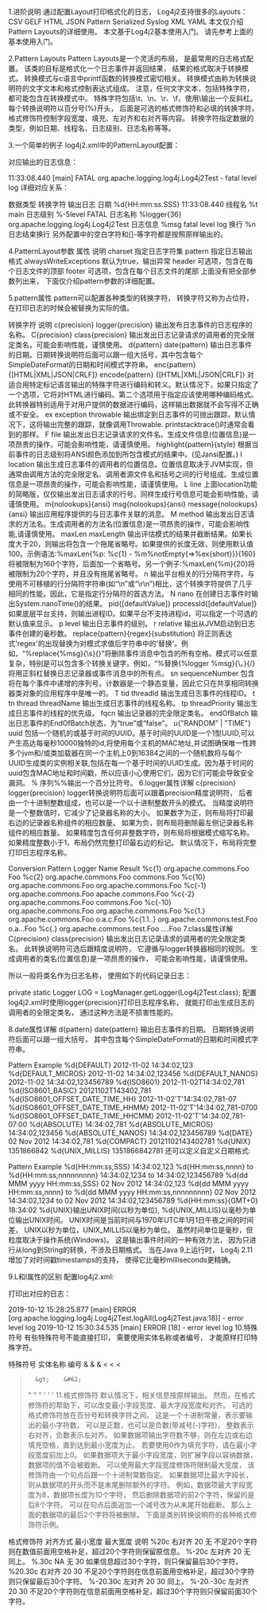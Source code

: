 1.进阶说明
通过配置Layout打印格式化的日志，
Log4j2支持很多的Layouts：
CSV GELF HTML JSON Pattern Serialized Syslog XML YAML
本文仅介绍Pattern Layouts的详细使用。
本文基于Log4j2基本使用入门。
请先参考上面的基本使用入门。

2.Pattern Layouts
Pattern Layouts是一个灵活的布局，
是最常用的日志格式配置。
该类的目标是格式化一个日志事件并返回结果，
结果的格式取决于转换模式。
转换模式与c语言中printf函数的转换模式密切相关。
转换模式由称为转换说明符的文字文本和格式控制表达式组成。
注意，任何文字文本，包括特殊字符，都可能包含在转换模式中。
特殊字符包括\t、\n、\r、\f，使用\输出一个反斜杠。
每个转换说明符以百分号(%)开头，
后面是可选的格式修饰符和必填的转换字符。
格式修饰符控制字段宽度、填充、左对齐和右对齐等内容。
转换字符指定数据的类型，例如日期、线程名、日志级别、日志名称等等。

3.一个简单的例子
log4j2.xml中的PatternLayout配置：

<PatternLayout pattern="%d{HH:mm:ss.SSS} [%t] %-5level %logger{36} - %msg%n"/>
对应输出的日志信息：

11:33:08.440 [main] FATAL org.apache.logging.log4j.Log4j2Test - fatal level log
详细对应关系：

数据类型	转换字符	输出日志
日期	%d{HH:mm:ss.SSS}	11:33:08.440
线程名	%t	main
日志级别	%-5level	FATAL
日志名称	%logger{36}	org.apache.logging.log4j.Log4j2Test
日志信息	%msg	fatal level log
换行	%n	日志结束换行
另外配置中的空白字符和[]-等字符都是按照原样输出的。

4.PatternLayout参数
属性	说明
charset	指定日志字符集
pattern	指定日志输出格式
alwaysWriteExceptions	默认为true，输出异常
header	可选项，包含在每个日志文件的顶部
footer	可选项，包含在每个日志文件的尾部
上面没有把全部参数列出来，
下面仅介绍pattern参数的详细配置。

5.pattern属性
pattern可以配置各种类型的转换字符，
转换字符又称为占位符，
在打印日志的时候会被替换为实际的值。

转换字符	说明
c{precision}
logger{precision}	输出发布日志事件的日志程序的名称。
C{precision}
class{precision}	输出发出日志记录请求的调用者的完全限定类名，可能会影响性能，谨慎使用。
d{pattern}
date{pattern}	输出日志事件的日期。日期转换说明符后面可以跟一组大括号，其中包含每个SimpleDateFormat的日期和时间模式字符串。
enc{pattern}{[HTML|XML|JSON|CRLF]}
encode{pattern}
{[HTML|XML|JSON|CRLF]}	对适合用特定标记语言输出的特殊字符进行编码和转义。默认情况下，如果只指定了一个选项，它将对HTML进行编码。第二个选项用于指定应该使用哪种编码格式。此转换器特别适用于对用户提供的数据进行编码，这样输出数据就不会写得不正确或不安全。
ex
exception
throwable	输出绑定到日志事件的可抛出跟踪，默认情况下，这将输出完整的跟踪，就像调用Throwable. printstacktrace()时通常会看到的那样。
F
file	输出发出日志记录请求的文件名。生成文件信息(位置信息)是一项昂贵的操作，可能会影响性能，请谨慎使用。
highlight{pattern}{style}	根据当前事件的日志级别将ANSI颜色添加到所包含模式的结果中。(见Jansi配置。)
l
location	输出生成日志事件的调用者的位置信息。位置信息取决于JVM实现，但通常由调用方法的完全限定名、调用者源文件名和括号之间的行号组成。生成位置信息是一项昂贵的操作，可能会影响性能，请谨慎使用。
L
line	上面location功能的简略版，仅仅输出发出日志请求的行号。同样生成行号信息可能会影响性能，请谨慎使用。
m{nolookups}{ansi}
msg{nolookups}{ansi}
message{nolookups}{ansi}	输出应用程序提供的与日志事件关联的消息。
M
method	输出发出日志请求的方法名。生成调用者的方法名(位置信息)是一项昂贵的操作，可能会影响性能,请谨慎使用。
maxLen
maxLength	输出评估模式的结果并截断结果。如果长度大于20，则输出将包含一个拖尾省略号。如果提供的长度无效，则使用默认值100。示例语法:%maxLen{%p: %c{1} - %m%notEmpty{=>%ex{short}}}{160}将被限制为160个字符，后面加一个省略号。另一个例子:%maxLen{%m}{20}将被限制为20个字符，并且没有拖尾省略号。
n	输出平台相关的行分隔符字符。与使用不可移植的行分隔符字符串(如“\n”或“\r\n”)相比，这个转换字符提供了几乎相同的性能。因此，它是指定行分隔符的首选方法。
N
nano	在创建日志事件时输出System.nanoTime()的结果。
pid{[defaultValue]}
processId{[defaultValue]}	如果底层平台支持，则输出进程ID。如果平台不支持进程id，可以指定一个可选的默认值来显示。
p
level	输出日志事件的级别。
r
relative	输出从JVM启动到日志事件创建的毫秒数。
replace{pattern}{regex}{substitution}	将正则表达式'regex'的出现替换为对模式求值后字符串中的'替换'。例如，“%replace{%msg}{\s}{}”将删除事件消息中包含的所有空格。模式可以任意复杂，特别是可以包含多个转换关键字。例如，“%替换{%logger %msg}{\。}{/}将用正斜杠替换日志记录器或事件消息中的所有点。
sn
sequenceNumber	包含将在每个事件中递增的序列号。计数器是一个静态变量，因此它只在共享相同转换器类对象的应用程序中是唯一的。
T
tid
threadId	输出生成日志事件的线程ID。
t
tn
thread
threadName	输出生成日志事件的线程名称。
tp
threadPriority	输出生成日志事件的线程的优先级。
fqcn	输出记录器的完全限定类名。
endOfBatch	输出日志事件的EndOfBatch状态，为“true”或“false”。
u{"RANDOM" | "TIME"}
uuid	包括一个随机的或基于时间的UUID。基于时间的UUID是一个1型UUID,可以产生高达每毫秒10000独特的id,将使用每个主机的MAC地址,并试图确保唯一性跨多个jvm和/或类加载器在同一个主机上0到16384之间的一个随机数将与每个UUID生成类的实例相关联,包括在每一个基于时间的UUID生成。因为基于时间的uuid包含MAC地址和时间戳，所以应该小心使用它们，因为它们可能会导致安全漏洞。
%	序列%%输出一个百分比符号。
6.logger属性详解
c{precision}
logger{precision}
logger转换说明符后面可以跟着precision精度说明符，
后者由一个十进制整数组成，也可以是一个以十进制整数开头的模式。
当精度说明符是一个整数值时，它减少了记录器名称的大小。
如果数字为正，则布局将打印最右边的记录器名称组件的相应数量。
如果为负，则布局将删除最左侧记录器名称组件的相应数量。
如果精度包含任何非整数字符，则布局将根据模式缩写名称。
如果精度整数小于1，布局仍然完整打印最右边的标记。
默认情况下，布局将完整打印日志程序名称。

Conversion Pattern	Logger Name	Result
%c{1}	org.apache.commons.Foo	Foo
%c{2}	org.apache.commons.Foo	commons.Foo
%c{10}	org.apache.commons.Foo	org.apache.commons.Foo
%c{-1}	org.apache.commons.Foo	apache.commons.Foo
%c{-2}	org.apache.commons.Foo	commons.Foo
%c{-10}	org.apache.commons.Foo	org.apache.commons.Foo
%c{1.}	org.apache.commons.Foo	o.a.c.Foo
%c{1.1..}	org.apache.commons.test.Foo	o.a...Foo
%c{.}	org.apache.commons.test.Foo	....Foo
7.class属性详解
C{precision}
class{precision}
输出发出日志记录请求的调用者的完全限定类名。
此转换说明符可选后跟精度说明符，
它遵循与logger转换器相同的规则。
生成调用者的类名(位置信息)是一项昂贵的操作，
可能会影响性能，请谨慎使用。

所以一般将类名作为日志名称，
使用如下的代码记录日志：

private static Logger LOG = LogManager.getLogger(Log4j2Test.class);
配置log4j2.xml时使用logger{precision}打印日志程序名称，
就能打印出生成日志的调用者的全限定类名，
通过这种方法是不损害性能的。

8.date属性详解
d{pattern}
date{pattern} 
输出日志事件的日期。
日期转换说明符后面可以跟一组大括号，
其中包含每个SimpleDateFormat的日期和时间模式字符串。

Pattern	Example
%d{DEFAULT}	2012-11-02 14:34:02,123
%d{DEFAULT_MICROS}	2012-11-02 14:34:02,123456
%d{DEFAULT_NANOS}	2012-11-02 14:34:02,123456789
%d{ISO8601}	2012-11-02T14:34:02,781
%d{ISO8601_BASIC}	20121102T143402,781
%d{ISO8601_OFFSET_DATE_TIME_HH}	2012-11-02'T'14:34:02,781-07
%d{ISO8601_OFFSET_DATE_TIME_HHMM}	2012-11-02'T'14:34:02,781-0700
%d{ISO8601_OFFSET_DATE_TIME_HHCMM}	2012-11-02'T'14:34:02,781-07:00
%d{ABSOLUTE}	14:34:02,781
%d{ABSOLUTE_MICROS}	14:34:02,123456
%d{ABSOLUTE_NANOS}	14:34:02,123456789
%d{DATE}	02 Nov 2012 14:34:02,781
%d{COMPACT}	20121102143402781
%d{UNIX}	1351866842
%d{UNIX_MILLIS}	1351866842781
还可以定义自定义日期格式:

Pattern	Example
%d{HH:mm:ss,SSS}	14:34:02,123
%d{HH:mm:ss,nnnn} to %d{HH:mm:ss,nnnnnnnnn}	14:34:02,1234 to 14:34:02,123456789
%d{dd MMM yyyy HH:mm:ss,SSS}	02 Nov 2012 14:34:02,123
%d{dd MMM yyyy HH:mm:ss,nnnn} to %d{dd MMM yyyy HH:mm:ss,nnnnnnnnn}	02 Nov 2012 14:34:02,1234 to 02 Nov 2012 14:34:02,123456789
%d{HH:mm:ss}{GMT+0}	18:34:02
%d{UNIX}输出UNIX时间(以秒为单位),
%d{UNIX_MILLIS}以毫秒为单位输出UNIX时间。
UNIX时间是当前时间与1970年UTC年1月1日午夜之间的时间差，
UNIX以秒为单位，UNIX_MILLIS以毫秒为单位。
虽然时间单位是毫秒，但粒度取决于操作系统(Windows)。
这是输出事件时间的一种有效方法，
因为只进行从long到String的转换，不涉及日期格式。
当在Java 9上运行时，
Log4j 2.11增加了对时间戳timestamps的支持，
使得它比毫秒milliseconds更精确。

9.L和l属性的区别
配置log4j2.xml:

<PatternLayout pattern="%d{yyyy-MM-dd HH:mm:ss.SSS} [%t] %-5level [%l] - %msg%n" />
<PatternLayout pattern="%d{yyyy-MM-dd HH:mm:ss.SSS} [%t] %-5level [%L] - %msg%n" />
打印出对应的日志：

2019-10-12 15:28:25.877 [main] ERROR [org.apache.logging.log4j.Log4j2Test.logAll(Log4j2Test.java:18)] - error level log
2019-10-12 15:30:34.535 [main] ERROR [18] - error level log
10.特殊符号
有些特殊符号不能直接打印，
需要使用实体名称或者编号，
才能原样打印特殊字符。

特殊符号	实体名称	编号
&	&amp;	&#38;
<	&lt;	&#60;
>		&gt;	&#62;
>	"	&quot;	&#34;
>	'	&apos;	&#39;
>	11.格式修饰符
>	默认情况下，相关信息按原样输出。
>	然而，在格式修饰符的帮助下，可以改变最小字段宽度、最大字段宽度和对齐。
>	可选的格式修饰符放在百分号和转换字符之间。
>	这是一个十进制常量，表示要输出的最小字符数。
>	可以是正数，也可以是负数(带减号(-)字符)，
>	整数表示右对齐，负数表示左对齐。
>	如果数据项输出字符数不够，则在左边或右边填充空格，直到达到最小宽度为止。
>	若要使用0作为填充字符，请在最小字段宽度前加上0。
>	如果数据项大于最小字段宽度，则扩展字段以容纳数据，数据项的值不会被截断。
>	可以使用最大字段宽度修饰符限制最大宽度，
>	该修饰符由一个句点后跟一个十进制常数指定。
>	如果数据项比最大字段长，则从数据项的开头而不是末尾删除额外的字符。
>	例如，数据项最大字段宽度为8，数据项长度为10个字符，
>	然后删除数据项的前2个字符，保留的是后8个字符。
>	可以在句点后面追加一个减号改为从末尾开始截断。
>	那么上面的数据项的最后2个字符将被删除。
>	下面是类别转换说明符的各种格式修饰符示例。

格式修饰符	对齐方式	最小宽度	最大宽度	说明
%20c	右对齐	20	无	不足20个字符则在数值前面用空格补足，超过20个字符则保留原信息。
%-20c	左对齐	20	无	同上。
%.30c	NA	无	30	如果信息超过30个字符，则只保留最后30个字符。
%20.30c	右对齐	20	30	不足20个字符则在信息前面用空格补足，超过30个字符则只保留最后30个字符。
%-20.30c	左对齐	20	30	同上。
%-20.-30c	左对齐	20	30	不足20个字符则在信息前面用空格补足，超过30个字符则只保留前面30个字符。
